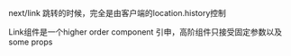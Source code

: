 next/link
跳转的时候，完全是由客户端的location.history控制

Link组件是一个higher order component
引申，高阶组件只接受固定参数以及some props